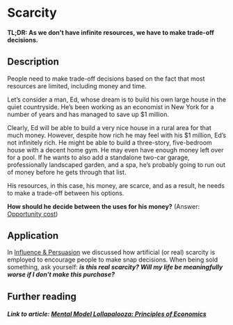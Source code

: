 # Scarcity
#### TL;DR: As we don't have infinite resources, we have to make trade-off decisions.

## Description
People need to make trade-off decisions based on the fact that most resources are limited, including money and time.

Let’s consider a man, Ed, whose dream is to build his own large house in the quiet countryside. He’s been working as an economist in New York for a number of years and has managed to save up $1 million.

Clearly, Ed will be able to build a very nice house in a rural area for that much money. However, despite how rich he may feel with his $1 million, Ed’s not infinitely rich. He might be able to build a three-story, five-bedroom house with a decent home gym. He may even have enough money left over for a pool. If he wants to also add a standalone two-car garage, professionally landscaped garden, and a spa, he’s probably going to run out of money before he gets through that list.

His resources, in this case, his money, are scarce, and as a result, he needs to make a trade-off between his options.

**How should he decide between the uses for his money?** (Answer: [Opportunity cost](https://github.com/interesting-git/worldly-wisdom/new/main/mental-models/economics/principles-of-economics/opportunity_cost.md))

## Application
In [Influence & Persuasion](https://github.com/interesting-git/worldly-wisdom/blob/main/mental-models/psychology/influence_and_persuasion.md) we discussed how artificial (or real) scarcity is employed to encourage people to make snap decisions. When being sold something, ask yourself: ***is this real scarcity? Will my life be meaningfully worse if I don't make this purchase?***

## Further reading
##### Link to article: [Mental Model Lollapalooza: Principles of Economics](https://david-r-phillips.medium.com/mental-model-lollapalooza-principles-of-economics-e5b797530f44)
